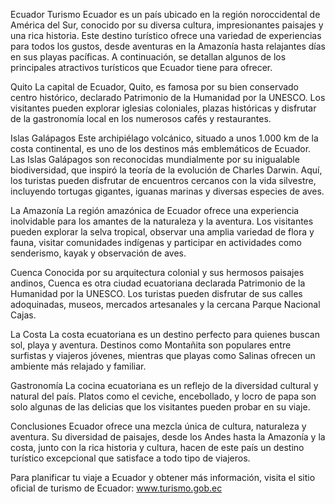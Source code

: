 Ecuador Turismo
Ecuador es un país ubicado en la región noroccidental de América del Sur, conocido por su diversa cultura, impresionantes paisajes y una rica historia. Este destino turístico ofrece una variedad de experiencias para todos los gustos, desde aventuras en la Amazonía hasta relajantes días en sus playas pacíficas. A continuación, se detallan algunos de los principales atractivos turísticos que Ecuador tiene para ofrecer.

Quito
La capital de Ecuador, Quito, es famosa por su bien conservado centro histórico, declarado Patrimonio de la Humanidad por la UNESCO. Los visitantes pueden explorar iglesias coloniales, plazas históricas y disfrutar de la gastronomía local en los numerosos cafés y restaurantes.

Islas Galápagos
Este archipiélago volcánico, situado a unos 1.000 km de la costa continental, es uno de los destinos más emblemáticos de Ecuador. Las Islas Galápagos son reconocidas mundialmente por su inigualable biodiversidad, que inspiró la teoría de la evolución de Charles Darwin. Aquí, los turistas pueden disfrutar de encuentros cercanos con la vida silvestre, incluyendo tortugas gigantes, iguanas marinas y diversas especies de aves.

La Amazonía
La región amazónica de Ecuador ofrece una experiencia inolvidable para los amantes de la naturaleza y la aventura. Los visitantes pueden explorar la selva tropical, observar una amplia variedad de flora y fauna, visitar comunidades indígenas y participar en actividades como senderismo, kayak y observación de aves.

Cuenca
Conocida por su arquitectura colonial y sus hermosos paisajes andinos, Cuenca es otra ciudad ecuatoriana declarada Patrimonio de la Humanidad por la UNESCO. Los turistas pueden disfrutar de sus calles adoquinadas, museos, mercados artesanales y la cercana Parque Nacional Cajas.

La Costa
La costa ecuatoriana es un destino perfecto para quienes buscan sol, playa y aventura. Destinos como Montañita son populares entre surfistas y viajeros jóvenes, mientras que playas como Salinas ofrecen un ambiente más relajado y familiar.

Gastronomía
La cocina ecuatoriana es un reflejo de la diversidad cultural y natural del país. Platos como el ceviche, encebollado, y locro de papa son solo algunas de las delicias que los visitantes pueden probar en su viaje.

Conclusiones
Ecuador ofrece una mezcla única de cultura, naturaleza y aventura. Su diversidad de paisajes, desde los Andes hasta la Amazonía y la costa, junto con la rica historia y cultura, hacen de este país un destino turístico excepcional que satisface a todo tipo de viajeros.

Para planificar tu viaje a Ecuador y obtener más información, visita el sitio oficial de turismo de Ecuador: www.turismo.gob.ec
